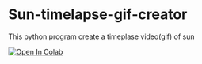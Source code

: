 # Sun-timelapse-gif-creator
This python program create a timeplase video(gif) of sun 

[![Open In Colab](https://colab.research.google.com/assets/colab-badge.svg)](https://github.com/FaizAlam/Sun-timelapse-gif-creator/blob/main/Timelapse_project.ipynb)
